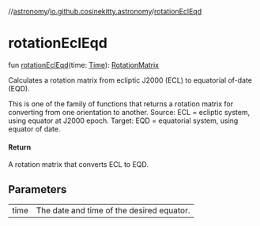 //[astronomy](../../index.md)/[io.github.cosinekitty.astronomy](index.md)/[rotationEclEqd](rotation-ecl-eqd.md)

# rotationEclEqd

fun [rotationEclEqd](rotation-ecl-eqd.md)(time: [Time](-time/index.md)): [RotationMatrix](-rotation-matrix/index.md)

Calculates a rotation matrix from ecliptic J2000 (ECL) to equatorial of-date (EQD).

This is one of the family of functions that returns a rotation matrix for converting from one orientation to another. Source: ECL = ecliptic system, using equator at J2000 epoch. Target: EQD = equatorial system, using equator of date.

#### Return

A rotation matrix that converts ECL to EQD.

## Parameters

| | |
|---|---|
| time | The date and time of the desired equator. |
